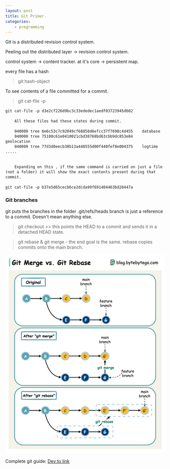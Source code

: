 ```yaml
---
layout: post
title: Git Primer.
categories: 
    - programming
---
```


Git is a distributed revision control system.

Peeling out the distributed layer -> revision control system.

control system -> content tracker.
    at it's core -> persistent map.


every file has a hash
> git hash-object <file-name>    

To see contents of a file committed for a commit.

> git cat-file -p <file-hash-id>

```
git cat-file -p d3e2cf226d9bc3c33ededec1aedf03723945d602

    All these files had these states during commit.

    040000 tree 6e6c53c7c92049cf68858d6efcc37f7698c4d455	database
    040000 tree 75100c61e0410021cbd38768bd63cbb9dc853e84	geolocation
    040000 tree 77d3d0eecb38b13a448555d00f440fef8e004375	logtime .....


    Expanding on this , if the same command is carried on just a file (not a folder) it will show the exact contents present during that commit.

git cat-file -p b37e5d65cecb6ce2dcda99f691404463bd28447a

```

### Git branches

git puts the branches in the folder .git/refs/heads
branch is just a reference to a commit. Doesn't mean anything else.

> git checkout <branch> 
    >> this points the HEAD to a commit and sends it in a detached HEAD state.


> git rebase & git merge - the end goal is the same. rebase copies commits onto the main branch.
    
![rebase_merge](/assets/img/merge_rebase.jpeg)


Complete git guide:
    [Dev.to link](https://dev.to/opensauced/the-power-of-git-a-guide-to-collaborative-version-control-dl6)

